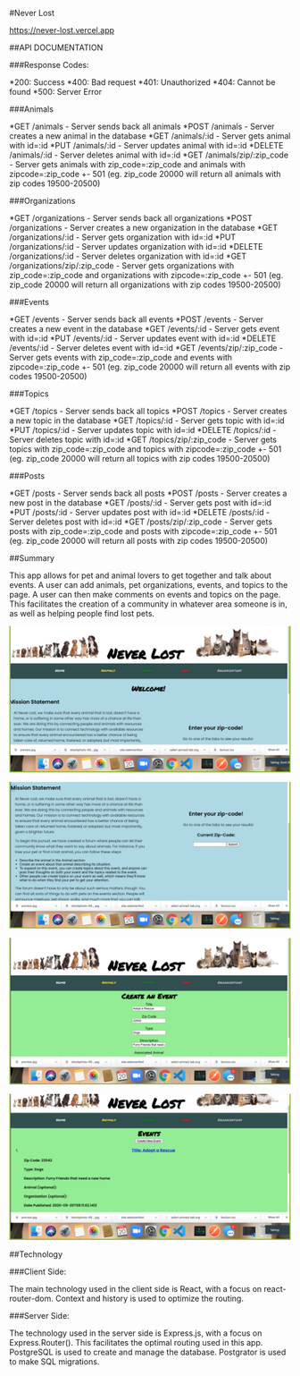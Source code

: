 #Never Lost

https://never-lost.vercel.app

##API DOCUMENTATION

###Response Codes:

*200: Success
*400: Bad request
*401: Unauthorized
*404: Cannot be found
\*500: Server Error

###Animals

*GET /animals - Server sends back all animals
*POST /animals - Server creates a new animal in the database
*GET /animals/:id - Server gets animal with id=:id
*PUT /animals/:id - Server updates animal with id=:id
*DELETE /animals/:id - Server deletes animal with id=:id
*GET /animals/zip/:zip_code - Server gets animals with zip_code=:zip_code and animals with zipcode=:zip_code +- 501 (eg. zip_code 20000 will return all animals with zip codes 19500-20500)

###Organizations

*GET /organizations - Server sends back all organizations
*POST /organizations - Server creates a new organization in the database
*GET /organizations/:id - Server gets organization with id=:id
*PUT /organizations/:id - Server updates organization with id=:id
*DELETE /organizations/:id - Server deletes organization with id=:id
*GET /organizations/zip/:zip_code - Server gets organizations with zip_code=:zip_code and organizations with zipcode=:zip_code +- 501 (eg. zip_code 20000 will return all organizations with zip codes 19500-20500)

###Events

*GET /events - Server sends back all events
*POST /events - Server creates a new event in the database
*GET /events/:id - Server gets event with id=:id
*PUT /events/:id - Server updates event with id=:id
*DELETE /events/:id - Server deletes event with id=:id
*GET /events/zip/:zip_code - Server gets events with zip_code=:zip_code and events with zipcode=:zip_code +- 501 (eg. zip_code 20000 will return all events with zip codes 19500-20500)

###Topics

*GET /topics - Server sends back all topics
*POST /topics - Server creates a new topic in the database
*GET /topics/:id - Server gets topic with id=:id
*PUT /topics/:id - Server updates topic with id=:id
*DELETE /topics/:id - Server deletes topic with id=:id
*GET /topics/zip/:zip_code - Server gets topics with zip_code=:zip_code and topics with zipcode=:zip_code +- 501 (eg. zip_code 20000 will return all topics with zip codes 19500-20500)

###Posts

*GET /posts - Server sends back all posts
*POST /posts - Server creates a new post in the database
*GET /posts/:id - Server gets post with id=:id
*PUT /posts/:id - Server updates post with id=:id
*DELETE /posts/:id - Server deletes post with id=:id
*GET /posts/zip/:zip_code - Server gets posts with zip_code=:zip_code and posts with zipcode=:zip_code +- 501 (eg. zip_code 20000 will return all posts with zip codes 19500-20500)

##Summary

This app allows for pet and animal lovers to get together and talk about events. A user can add animals, pet organizations, events, and topics to the page. A user can then make comments on events and topics on the page. This facilitates the creation of a community in whatever area someone is in, as well as helping people find lost pets.

![Screenshot #1](/screenshots/screenshot1.png)

![Screenshot #2](/screenshots/screenshot2.png)

![Screenshot #3](/screenshots/screenshot3.png)

![Screenshot #4](/screenshots/screenshot4.png)

##Technology

###Client Side:

The main technology used in the client side is React, with a focus on react-router-dom. Context and history is used to optimize the routing.

###Server Side:

The technology used in the server side is Express.js, with a focus on Express.Router(). This facilitates the optimal routing used in this app. PostgreSQL is used to create and manage the database. Postgrator is used to make SQL migrations.
